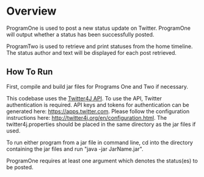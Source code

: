 # Overview
ProgramOne is used to post a new status update on Twitter. ProgramOne will output whether a status has been successfully posted.

ProgramTwo is used to retrieve and print statuses from the home timeline. The status author and text will be displayed for each post retrieved.

## How To Run
First, compile and build jar files for Programs One and Two if necessary.

This codebase uses the [Twitter4J API](http://twitter4j.org/). To use the API, Twitter authentication is required.  API keys and tokens for authentication can be generated here: https://apps.twitter.com. Please follow the configuration instructions here: http://twitter4j.org/en/configuration.html. The twitter4j.properties should be placed in the same directory as the jar files if used.

To run either program from a jar file in command line, cd into the directory containing the jar files and run "java -jar JarName.jar". 

ProgramOne requires at least one argument which denotes the status(es) to be posted. 


